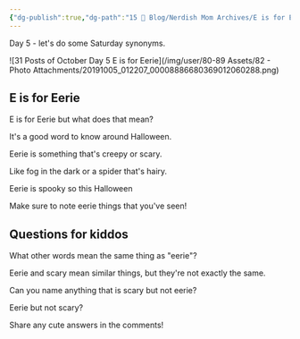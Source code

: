 ```yaml
---
{"dg-publish":true,"dg-path":"15 📌 Blog/Nerdish Mom Archives/E is for Eerie.md","permalink":"/15-blog/nerdish-mom-archives/e-is-for-eerie/","title":"E is for Eerie","noteIcon":"","created":"","updated":"2023-07-04T22:00:28.263-04:00"}
---
```



Day 5 - let's do some Saturday synonyms.

![31 Posts of October Day 5 E is for Eerie](/img/user/80-89 Assets/82 - Photo Attachments/20191005_012207_00008886680369012060288.png)

## E is for Eerie

E is for Eerie but what does that mean?

It's a good word to know around Halloween.

Eerie is something that's creepy or scary.

Like fog in the dark or a spider that's hairy.

Eerie is spooky so this Halloween

Make sure to note eerie things that you've seen!

## Questions for kiddos

What other words mean the same thing as "eerie"?

Eerie and scary mean similar things, but they're not exactly the same.

Can you name anything that is scary but not eerie?

Eerie but not scary?

Share any cute answers in the comments!
